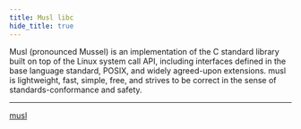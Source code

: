 ```yaml
---
title: Musl libc
hide_title: true
---
```


Musl (pronounced Mussel) is an implementation of the C standard library built on top of the Linux system call API, including interfaces defined in the base language standard, POSIX, and widely agreed-upon extensions. musl is lightweight, fast, simple, free, and strives to be correct in the sense of standards-conformance and safety.

---

[musl](https://wiki.musl-libc.org/)
